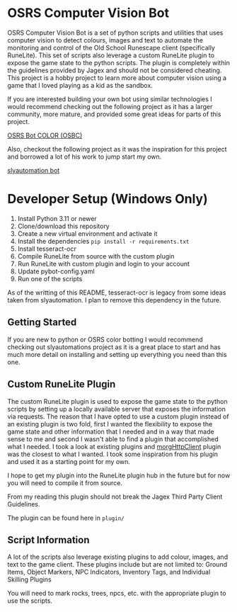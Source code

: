 # OSRS Computer Vision Bot

OSRS Computer Vision Bot is a set of python scripts and utilities that uses computer vision to detect colours,
images and text to automate the monitoring and control of the Old School Runescape client (specifically RuneLite).
This set of scripts also leverage a custom RuneLite plugin to expose the game state to the python scripts. The plugin is
completely within the guidelines provided by Jagex and should not be considered cheating.
This project is a hobby project to learn more about computer vision using a game that I loved playing as a kid
as the sandbox.

If you are interested building your own bot using similar technologies I would recommend checking out the following
project as it has a larger community, more mature, and provided some great ideas for parts of this project.

[OSRS Bot COLOR (OSBC)](https://github.com/kelltom/OSRS-Bot-COLOR)

Also, checkout the following project as it was the inspiration for this project and borrowed a lot of his work to jump
start my own.

[slyautomation bot](https://github.com/slyautomation/osrs_basic_botting_functions)

# Developer Setup (Windows Only)

1. Install Python 3.11 or newer
2. Clone/download this repository
3. Create a new virtual environment and activate it
4. Install the dependencies ```pip install -r requirements.txt```
5. Install tesseract-ocr
6. Compile RuneLite from source with the custom plugin
7. Run RuneLite with custom plugin and login to your account
8. Update pybot-config.yaml
9. Run one of the scripts

As of the writting of this README, tesseract-ocr is legacy from some ideas taken from slyautomation. I plan to remove
this dependency in the future.

## Getting Started

If you are new to python or OSRS color botting I would recommend checking out slyautomations project as it is a great
place to start and has much more detail on installing and setting up everything you need than this one.

## Custom RuneLite Plugin

The custom RuneLite plugin is used to expose the game state to the python scripts by setting up a locally available
server that exposes the information via requests. The reason that I have opted to use
a custom plugin instead of an existing plugin is two fold, first I wanted the flexibility to expose the game state and
other information that I needed and in a way that made sense to me and second I wasn't able to find a plugin that
accomplished what I needed. I took a look at existing plugins
and [morgHttpClient](https://github.com/MorgApps/morghttpclient/blob/master/src/main/java/com/morghttpclient/HttpServerPlugin.java)
plugin was the closest to what I wanted.
I took some inspiration from his plugin and used it as a starting point for my own.

I hope to get my plugin into the RuneLite plugin hub in the future but for now you will need to compile it from source.

From my reading this plugin should not break the Jagex Third Party Client Guidelines.

The plugin can be found here in `plugin/`

## Script Information

A lot of the scripts also leverage existing plugins to add colour, images, and text to the game client. These plugins
include but are not limited to: Ground Items, Object Markers, NPC Indicators, Inventory Tags, and Individual Skilling
Plugins

You will need to mark rocks, trees, npcs, etc. with the appropriate plugin to use the scripts.

